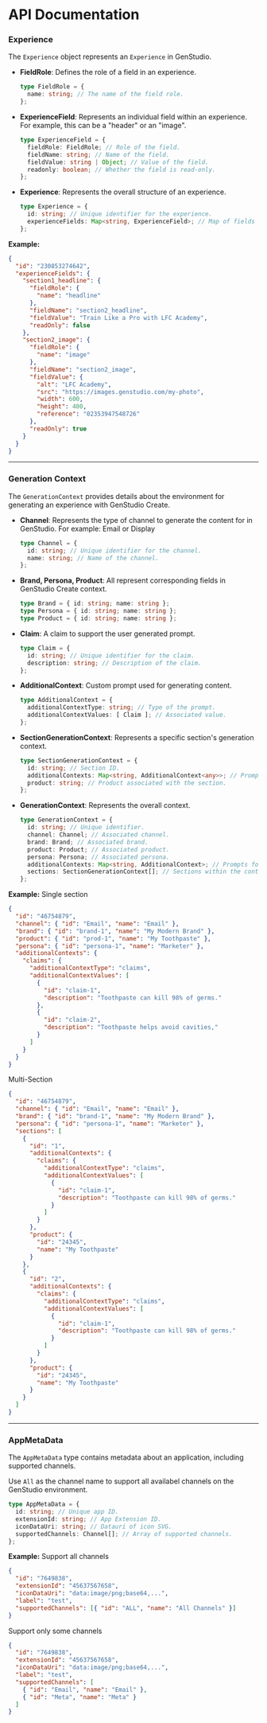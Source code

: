 # API Documentation

### **Experience**

The `Experience` object represents an `Experience` in GenStudio.

- **FieldRole**: Defines the role of a field in an experience.

  ```typescript
  type FieldRole = {
    name: string; // The name of the field role.
  };
  ```

- **ExperienceField**: Represents an individual field within an experience. For example, this can be a "header" or an "image".

  ```typescript
  type ExperienceField = {
    fieldRole: FieldRole; // Role of the field.
    fieldName: string; // Name of the field.
    fieldValue: string | Object; // Value of the field.
    readonly: boolean; // Whether the field is read-only.
  };
  ```

- **Experience**: Represents the overall structure of an experience.
  ```typescript
  type Experience = {
    id: string; // Unique identifier for the experience.
    experienceFields: Map<string, ExperienceField>; // Map of fields in the experience.
  };
  ```

**Example:**

```json
{
  "id": "230853274642",
  "experienceFields": {
    "section1_headline": {
      "fieldRole": {
        "name": "headline"
      },
      "fieldName": "section2_headline",
      "fieldValue": "Train Like a Pro with LFC Academy",
      "readOnly": false
    },
    "section2_image": {
      "fieldRole": {
        "name": "image"
      },
      "fieldName": "section2_image",
      "fieldValue": {
        "alt": "LFC Academy",
        "src": "https://images.genstudio.com/my-photo",
        "width": 600,
        "height": 400,
        "reference": "02353947548726"
      },
      "readOnly": true
    }
  }
}
```

---

### **Generation Context**

The `GenerationContext` provides details about the environment for generating an experience with GenStudio Create.

- **Channel**: Represents the type of channel to generate the content for in GenStudio. For example: Email or Display

  ```typescript
  type Channel = {
    id: string; // Unique identifier for the channel.
    name: string; // Name of the channel.
  };
  ```

- **Brand, Persona, Product**: All represent corresponding fields in GenStudio Create context.

  ```typescript
  type Brand = { id: string; name: string };
  type Persona = { id: string; name: string };
  type Product = { id: string; name: string };
  ```

- **Claim**: A claim to support the user generated prompt.

  ```typescript
  type Claim = {
    id: string; // Unique identifier for the claim.
    description: string; // Description of the claim.
  };
  ```

- **AdditionalContext**: Custom prompt used for generating content.

  ```typescript
  type AdditionalContext = {
    additionalContextType: string; // Type of the prompt.
    additionalContextValues: [ Claim ]; // Associated value.
  };
  ```

- **SectionGenerationContext**: Represents a specific section's generation context.

  ```typescript
  type SectionGenerationContext = {
    id: string; // Section ID.
    additionalContexts: Map<string, AdditionalContext<any>>; // Prompts specific to the section.
    product: string; // Product associated with the section.
  };
  ```

- **GenerationContext**: Represents the overall context.
  ```typescript
  type GenerationContext = {
    id: string; // Unique identifier.
    channel: Channel; // Associated channel.
    brand: Brand; // Associated brand.
    product: Product; // Associated product.
    persona: Persona; // Associated persona.
    additionalContexts: Map<string, AdditionalContext>; // Prompts for the context.
    sections: SectionGenerationContext[]; // Sections within the context.
  };
  ```

**Example:**
Single section

```json
{
  "id": "46754879",
  "channel": { "id": "Email", "name": "Email" },
  "brand": { "id": "brand-1", "name": "My Modern Brand" },
  "product": { "id": "prod-1", "name": "My Toothpaste" },
  "persona": { "id": "persona-1", "name": "Marketer" },
  "additionalContexts": {
    "claims": {
      "additionalContextType": "claims",
      "additionalContextValues": [
        {
          "id": "claim-1",
          "description": "Toothpaste can kill 98% of germs."
        },
        {
          "id": "claim-2",
          "description": "Toothpaste helps avoid cavities,"
        }
      ]
    }
  }
}
```

Multi-Section

```json
{
  "id": "46754879",
  "channel": { "id": "Email", "name": "Email" },
  "brand": { "id": "brand-1", "name": "My Modern Brand" },
  "persona": { "id": "persona-1", "name": "Marketer" },
  "sections": [
    {
      "id": "1",
      "additionalContexts": {
        "claims": {
          "additionalContextType": "claims",
          "additionalContextValues": [
            {
              "id": "claim-1",
              "description": "Toothpaste can kill 98% of germs."
            }
          ]
        }
      },
      "product": {
        "id": "24345",
        "name": "My Toothpaste"
      }
    },
    {
      "id": "2",
      "additionalContexts": {
        "claims": {
          "additionalContextType": "claims",
          "additionalContextValues": [
            {
              "id": "claim-1",
              "description": "Toothpaste can kill 98% of germs."
            }
          ]
        }
      },
      "product": {
        "id": "24345",
        "name": "My Toothpaste"
      }
    }
  ]
}
```

---

### **AppMetaData**

The `AppMetaData` type contains metadata about an application, including supported channels.

Use `All` as the channel name to support all availabel channels on the GenStudio environment.

```typescript
type AppMetaData = {
  id: string; // Unique app ID.
  extensionId: string; // App Extension ID.
  iconDataUri: string; // Datauri of icon SVG.
  supportedChannels: Channel[]; // Array of supported channels.
};
```

**Example:**
Support all channels

```json
{
  "id": "7649838",
  "extensionId": "45637567658",
  "iconDataUri": "data:image/png;base64,...",
  "label": "test",
  "supportedChannels": [{ "id": "ALL", "name": "All Channels" }]
}
```

Support only some channels

```json
{
  "id": "7649838",
  "extensionId": "45637567658",
  "iconDataUri": "data:image/png;base64,...",
  "label": "test",
  "supportedChannels": [
    { "id": "Email", "name": "Email" },
    { "id": "Meta", "name": "Meta" }
  ]
}
```
